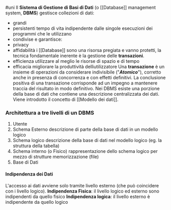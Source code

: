 #uni 
Il __Sistema di Gestione di Basi di Dati__ (o [[Database]] management system, __DBMS__) gestisce collezioni di dati:
- grandi
- persistenti
  tempo di vita indipendente dalle singole esecuzioni dei programmi che le utilizzano
- condivise
e garantisce:
- privacy
- affidabilità
  i [[Database]] sono una risorsa pregiata e vanno protetti, la tecnica fondamentale inerente è la gestione delle __transazioni__. 
- efficienza
  utilizzare al meglio le risorse di spazio e di tempo
- efficacia
  migliorare la produttività dellìutilizzatore
Una __transazione__ è un insieme di operazioni da considerare indivisibile ("___Atomico___"), corretto anche in presenza di concorrenza e con effetti definitivi. La conclusione positiva di una transazione corrisponde ad un impegno a mantenere traccia del risultato in modo definitivo.
Nei DBMS esiste una porzione della base di dati che contiene una descrizione centralizzata dei dati. Viene introdotto il concetto di [[Modello dei dati]].
### Architettura a tre livelli di un DBMS
1. Utente
2. Schema Esterno
   descrizione di parte della base di dati in un modello logico
3. Schema logico
   descrizione della base di dati nel modello logico (eg. la struttura della tabella)
3. Schema interno (o Fisico)
   rappresentazione dello schema logico per mezzo di strutture memorizzazione (file)
4. Base di Dati
#### Indipendenza dei Dati
L'accesso ai dati avviene solo tramite livello esterno (che può coincidere con i livello logico).
__Indipendenza Fisica__: il livello logico ed esterno sono indipendenti da quello fisico
__Indipendenza logica__: il livello esterno è indipendente da quello logico